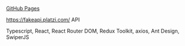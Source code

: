 [GitHub Pages](https://jkwal.github.io/goodShop/)

https://fakeapi.platzi.com/  API 


Typescript, React, React Router DOM, Redux Toolkit, axios, Ant Design, SwiperJS





